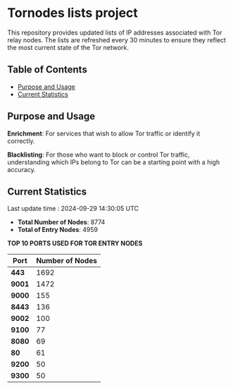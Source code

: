 # Tornodes lists project

This repository provides updated lists of IP addresses associated with Tor relay nodes. The lists are refreshed every 30 minutes to ensure they reflect the most current state of the Tor network.

## Table of Contents

- [Purpose and Usage](#purpose-and-usage)
- [Current Statistics](#current-statistics)


## Purpose and Usage

**Enrichment**: For services that wish to allow Tor traffic or identify it correctly.

**Blacklisting**: For those who want to block or control Tor traffic, understanding which IPs belong to Tor can be a starting point with a high accuracy.

## Current Statistics

Last update time : 2024-09-29 14:30:05 UTC

- **Total Number of Nodes**: 8774
- **Total of Entry Nodes**: 4959

**TOP 10 PORTS USED FOR TOR ENTRY NODES**

| **Port** | **Number of Nodes** |
|------|-----------------|
| **443**   | 1692  |
| **9001**   | 1472  |
| **9000**   | 155  |
| **8443**   | 136  |
| **9002**   | 100  |
| **9100**   | 77  |
| **8080**   | 69  |
| **80**   | 61  |
| **9200**   | 50  |
| **9300**   | 50  |

